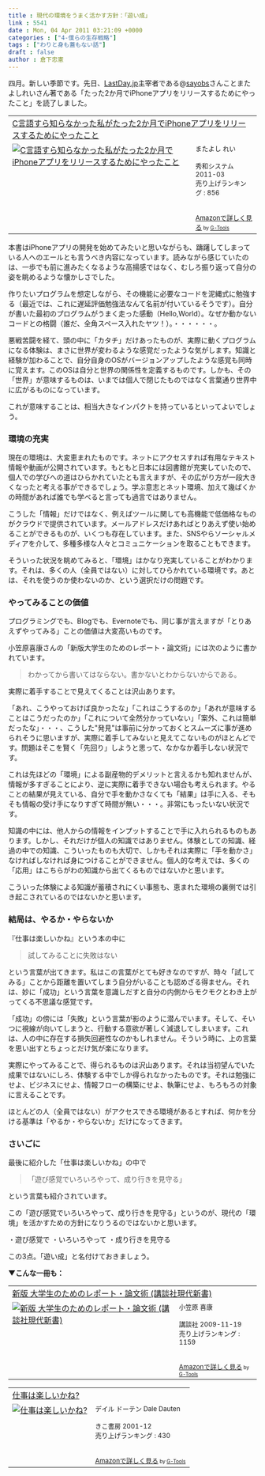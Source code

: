 ```yaml
---
title : 現代の環境をうまく活かす方針：「遊い成」
link : 5541
date : Mon, 04 Apr 2011 03:21:09 +0000
categories : ["4-僕らの生存戦略"]
tags : ["わりと身も蓋もない話"]
draft : false
author : 倉下忠憲
---
```


四月。新しい季節です。先日、<a href="http://www.lastday.jp/">LastDay.jp</a>主宰者である@<a href="http://twitter.com/Sayobs">sayobs</a>さんことまたよしれいさん著である「たった2か月でiPhoneアプリをリリースするためにやったこと」を読了しました。

<table  border="0" cellpadding="5"><tr><td colspan="2"><a href="http://www.amazon.co.jp/C%E8%A8%80%E8%AA%9E%E3%81%99%E3%82%89%E7%9F%A5%E3%82%89%E3%81%AA%E3%81%8B%E3%81%A3%E3%81%9F%E7%A7%81%E3%81%8C%E3%81%9F%E3%81%A3%E3%81%9F2%E3%81%8B%E6%9C%88%E3%81%A7iPhone%E3%82%A2%E3%83%97%E3%83%AA%E3%82%92%E3%83%AA%E3%83%AA%E3%83%BC%E3%82%B9%E3%81%99%E3%82%8B%E3%81%9F%E3%82%81%E3%81%AB%E3%82%84%E3%81%A3%E3%81%9F%E3%81%93%E3%81%A8-%E3%81%BE%E3%81%9F%E3%82%88%E3%81%97-%E3%82%8C%E3%81%84/dp/4798029327%3FSubscriptionId%3D15SMZCTB9V8NGR2TW082%26tag%3Drashita1000-22%26linkCode%3Dxm2%26camp%3D2025%26creative%3D165953%26creativeASIN%3D4798029327" target="_top">C言語すら知らなかった私がたった2か月でiPhoneアプリをリリースするためにやったこと</a><img src="http://www.assoc-amazon.jp/e/ir?t=rashita1000-22&l=ur2&o=9" width="1" height="1" style="border: none;" alt="" /></td></tr><tr><td valign="top"><a href="http://www.amazon.co.jp/C%E8%A8%80%E8%AA%9E%E3%81%99%E3%82%89%E7%9F%A5%E3%82%89%E3%81%AA%E3%81%8B%E3%81%A3%E3%81%9F%E7%A7%81%E3%81%8C%E3%81%9F%E3%81%A3%E3%81%9F2%E3%81%8B%E6%9C%88%E3%81%A7iPhone%E3%82%A2%E3%83%97%E3%83%AA%E3%82%92%E3%83%AA%E3%83%AA%E3%83%BC%E3%82%B9%E3%81%99%E3%82%8B%E3%81%9F%E3%82%81%E3%81%AB%E3%82%84%E3%81%A3%E3%81%9F%E3%81%93%E3%81%A8-%E3%81%BE%E3%81%9F%E3%82%88%E3%81%97-%E3%82%8C%E3%81%84/dp/4798029327%3FSubscriptionId%3D15SMZCTB9V8NGR2TW082%26tag%3Drashita1000-22%26linkCode%3Dxm2%26camp%3D2025%26creative%3D165953%26creativeASIN%3D4798029327" target="_top"><img src="http://ecx.images-amazon.com/images/I/41YwDdizaxL._SL160_.jpg" border="0" alt="C言語すら知らなかった私がたった2か月でiPhoneアプリをリリースするためにやったこと" /></a></td><td valign="top"><font size="-1">またよし れい <br /><br />秀和システム  2011-03<br />売り上げランキング : 856<br /><br /><br /><a href="http://www.amazon.co.jp/C%E8%A8%80%E8%AA%9E%E3%81%99%E3%82%89%E7%9F%A5%E3%82%89%E3%81%AA%E3%81%8B%E3%81%A3%E3%81%9F%E7%A7%81%E3%81%8C%E3%81%9F%E3%81%A3%E3%81%9F2%E3%81%8B%E6%9C%88%E3%81%A7iPhone%E3%82%A2%E3%83%97%E3%83%AA%E3%82%92%E3%83%AA%E3%83%AA%E3%83%BC%E3%82%B9%E3%81%99%E3%82%8B%E3%81%9F%E3%82%81%E3%81%AB%E3%82%84%E3%81%A3%E3%81%9F%E3%81%93%E3%81%A8-%E3%81%BE%E3%81%9F%E3%82%88%E3%81%97-%E3%82%8C%E3%81%84/dp/4798029327%3FSubscriptionId%3D15SMZCTB9V8NGR2TW082%26tag%3Drashita1000-22%26linkCode%3Dxm2%26camp%3D2025%26creative%3D165953%26creativeASIN%3D4798029327" target="_top">Amazonで詳しく見る</a></font><font size="-2"> by <a href="http://www.goodpic.com/mt/aws/index.html" >G-Tools</a></font></td></tr></table>

本書はiPhoneアプリの開発を始めてみたいと思いながらも、躊躇してしまっている人へのエールとも言うべき内容になっています。読みながら感じていたのは、一歩でも前に進みたくなるような高揚感ではなく、むしろ振り返って自分の姿を眺めるような懐かしさでした。

作りたいプログラムを想定しながら、その機能に必要なコードを泥縄式に勉強する（最近では、これに遅延評価勉強法なんて名前が付いているそうです）。自分が書いた最初のプログラムがうまく走った感動（Hello,World）。なぜか動かないコードとの格闘（誰だ、全角スペース入れたヤツ！）。・・・・・・。

悪戦苦闘を経て、頭の中に「カタチ」だけあったものが、実際に動くプログラムになる体験は、まさに世界が変わるような感覚だったような気がします。知識と経験が加わることで、自分自身のOSがバージョンアップしたような感覚も同時に覚えます。このOSは自分と世界の関係性を定義するものです。しかも、その「世界」が意味するものは、いまでは個人で閉じたものではなく言葉通り世界中に広がるものになっています。

これが意味することは、相当大きなインパクトを持っているといってよいでしょう。
<h3>環境の充実</h3>
現在の環境は、大変恵まれたものです。ネットにアクセスすれば有用なテキスト情報や動画が公開されています。もともと日本には図書館が充実していたので、個人での学びへの道はひらかれていたとも言えますが、その広がり方が一段大きくなったと考える事ができるでしょう。学ぶ意志とネット環境、加えて幾ばくかの時間があれば誰でも学べると言っても過言ではありません。

こうした「情報」だけではなく、例えばツールに関しても高機能で低価格なものがクラウドで提供されています。メールアドレスだけあればとりあえず使い始めることができるものが、いくつも存在しています。また、SNSやらソーシャルメディアを介して、多種多様な人々とコミュニケーションを取ることもできます。

そういった状況を眺めてみると、「環境」はかなり充実していることがわかります。それは、多くの人（全員ではない）に対してひらかれている環境です。あとは、それを使うのか使わないのか、という選択だけの問題です。

<h3>やってみることの価値</h3>
プログラミングでも、Blogでも、Evernoteでも、同じ事が言えますが「とりあえずやってみる」ことの価値は大変高いものです。

小笠原喜康さんの「新版大学生のためのレポート・論文術」には次のように書かれています。

<blockquote>
わかってから書いてはならない。書かないとわからないからである。
</blockquote>

実際に着手することで見えてくることは沢山あります。

「あれ、こうやっておけば良かったな」「これはこうするのか」「あれが意味することはこうだったのか」「これについて全然分かっていない」「案外、これは簡単だったな」・・・、こうした"発見"は事前に分かっておくとスムーズに事が進められそうに思いますが、実際に着手してみないと見えてこないものがほとんどです。問題はそこを賢く「先回り」しようと思って、なかなか着手しない状況です。

これは先ほどの「環境」による副産物的デメリットと言えるかも知れませんが、情報が多すぎることにより、逆に実際に着手できない場合も考えられます。やることの結果が見えている、自分で手を動かさなくても「結果」は手に入る、そもそも情報の受け手になりすぎて時間が無い・・・。非常にもったいない状況です。

知識の中には、他人からの情報をインプットすることで手に入れられるものもあります。しかし、それだけが個人の知識ではありません。体験としての知識、経過の中での知識、こういったものも大切で、しかもそれは実際に「手を動かさ」なければしなければ身につけることができません。個人的な考えでは、多くの「応用」はこちらがわの知識から出てくるものではないかと思います。

こういった体験による知識が蓄積されにくい事態も、恵まれた環境の裏側では引き起こされているのではないかと思います。

<h3>結局は、やるか・やらないか</h3>
『仕事は楽しいかね』という本の中に

<blockquote>
試してみることに失敗はない
</blockquote>

という言葉が出てきます。私はこの言葉がとても好きなのですが、時々「試してみる」ことから距離を置いてしまう自分がいることも認めざる得ません。それは、妙に「成功」という言葉を意識しだすと自分の内側からモクモクとわき上がってくる不思議な感覚です。

「成功」の傍には「失敗」という言葉が影のように潜んでいます。そして、そいつに視線が向いてしまうと、行動する意欲が著しく減退してしまいます。これは、人の中に存在する損失回避性なのかもしれません。そういう時に、上の言葉を思い出すとちょっとだけ気が楽になります。

実際にやってみることで、得られるものは沢山あります。それは当初望んでいた成果ではないにしろ、体験する中でしか得られなかったものです。それは勉強にせよ、ビジネスにせよ、情報フローの構築にせよ、執筆にせよ、もろもろの対象に言えることです。

ほとんどの人（全員ではない）がアクセスできる環境があるとすれば、何かを分ける基準は「やるか・やらないか」だけになってきます。
<h3>さいごに</h3>
最後に紹介した「仕事は楽しいかね」の中で

<blockquote>
「遊び感覚でいろいろやって、成り行きを見守る」
</blockquote>

という言葉も紹介されています。

この「遊び感覚でいろいろやって、成り行きを見守る」というのが、現代の「環境」を活かすための方針になりうるのではないかと思います。

・遊び感覚で
・いろいろやって
・成り行きを見守る

この3点。「遊い成」と名付けておきましょう。

<strong>▼こんな一冊も：</strong>

<table  border="0" cellpadding="5"><tr><td colspan="2"><a href="http://www.amazon.co.jp/%E6%96%B0%E7%89%88-%E5%A4%A7%E5%AD%A6%E7%94%9F%E3%81%AE%E3%81%9F%E3%82%81%E3%81%AE%E3%83%AC%E3%83%9D%E3%83%BC%E3%83%88%E3%83%BB%E8%AB%96%E6%96%87%E8%A1%93-%E8%AC%9B%E8%AB%87%E7%A4%BE%E7%8F%BE%E4%BB%A3%E6%96%B0%E6%9B%B8-%E5%B0%8F%E7%AC%A0%E5%8E%9F-%E5%96%9C%E5%BA%B7/dp/4062880210%3FSubscriptionId%3D15SMZCTB9V8NGR2TW082%26tag%3Drashita1000-22%26linkCode%3Dxm2%26camp%3D2025%26creative%3D165953%26creativeASIN%3D4062880210" target="_top">新版 大学生のためのレポート・論文術  (講談社現代新書)</a><img src="http://www.assoc-amazon.jp/e/ir?t=rashita1000-22&l=ur2&o=9" width="1" height="1" style="border: none;" alt="" /></td></tr><tr><td valign="top"><a href="http://www.amazon.co.jp/%E6%96%B0%E7%89%88-%E5%A4%A7%E5%AD%A6%E7%94%9F%E3%81%AE%E3%81%9F%E3%82%81%E3%81%AE%E3%83%AC%E3%83%9D%E3%83%BC%E3%83%88%E3%83%BB%E8%AB%96%E6%96%87%E8%A1%93-%E8%AC%9B%E8%AB%87%E7%A4%BE%E7%8F%BE%E4%BB%A3%E6%96%B0%E6%9B%B8-%E5%B0%8F%E7%AC%A0%E5%8E%9F-%E5%96%9C%E5%BA%B7/dp/4062880210%3FSubscriptionId%3D15SMZCTB9V8NGR2TW082%26tag%3Drashita1000-22%26linkCode%3Dxm2%26camp%3D2025%26creative%3D165953%26creativeASIN%3D4062880210" target="_top"><img src="http://ecx.images-amazon.com/images/I/31dhwzXzjqL._SL160_.jpg" border="0" alt="新版 大学生のためのレポート・論文術  (講談社現代新書)" /></a></td><td valign="top"><font size="-1">小笠原 喜康 <br /><br />講談社  2009-11-19<br />売り上げランキング : 1159<br /><br /><br /><a href="http://www.amazon.co.jp/%E6%96%B0%E7%89%88-%E5%A4%A7%E5%AD%A6%E7%94%9F%E3%81%AE%E3%81%9F%E3%82%81%E3%81%AE%E3%83%AC%E3%83%9D%E3%83%BC%E3%83%88%E3%83%BB%E8%AB%96%E6%96%87%E8%A1%93-%E8%AC%9B%E8%AB%87%E7%A4%BE%E7%8F%BE%E4%BB%A3%E6%96%B0%E6%9B%B8-%E5%B0%8F%E7%AC%A0%E5%8E%9F-%E5%96%9C%E5%BA%B7/dp/4062880210%3FSubscriptionId%3D15SMZCTB9V8NGR2TW082%26tag%3Drashita1000-22%26linkCode%3Dxm2%26camp%3D2025%26creative%3D165953%26creativeASIN%3D4062880210" target="_top">Amazonで詳しく見る</a></font><font size="-2"> by <a href="http://www.goodpic.com/mt/aws/index.html" >G-Tools</a></font></td></tr></table>

<table  border="0" cellpadding="5"><tr><td colspan="2"><a href="http://www.amazon.co.jp/%E4%BB%95%E4%BA%8B%E3%81%AF%E6%A5%BD%E3%81%97%E3%81%84%E3%81%8B%E3%81%AD-%E3%83%87%E3%82%A4%E3%83%AB-%E3%83%89%E3%83%BC%E3%83%86%E3%83%B3/dp/4877710787%3FSubscriptionId%3D15SMZCTB9V8NGR2TW082%26tag%3Drashita1000-22%26linkCode%3Dxm2%26camp%3D2025%26creative%3D165953%26creativeASIN%3D4877710787" target="_top">仕事は楽しいかね?</a><img src="http://www.assoc-amazon.jp/e/ir?t=rashita1000-22&l=ur2&o=9" width="1" height="1" style="border: none;" alt="" /></td></tr><tr><td valign="top"><a href="http://www.amazon.co.jp/%E4%BB%95%E4%BA%8B%E3%81%AF%E6%A5%BD%E3%81%97%E3%81%84%E3%81%8B%E3%81%AD-%E3%83%87%E3%82%A4%E3%83%AB-%E3%83%89%E3%83%BC%E3%83%86%E3%83%B3/dp/4877710787%3FSubscriptionId%3D15SMZCTB9V8NGR2TW082%26tag%3Drashita1000-22%26linkCode%3Dxm2%26camp%3D2025%26creative%3D165953%26creativeASIN%3D4877710787" target="_top"><img src="http://ecx.images-amazon.com/images/I/514AWCH6ZNL._SL160_.jpg" border="0" alt="仕事は楽しいかね?" /></a></td><td valign="top"><font size="-1">デイル ドーテン Dale Dauten <br /><br />きこ書房  2001-12<br />売り上げランキング : 430<br /><br /><br /><a href="http://www.amazon.co.jp/%E4%BB%95%E4%BA%8B%E3%81%AF%E6%A5%BD%E3%81%97%E3%81%84%E3%81%8B%E3%81%AD-%E3%83%87%E3%82%A4%E3%83%AB-%E3%83%89%E3%83%BC%E3%83%86%E3%83%B3/dp/4877710787%3FSubscriptionId%3D15SMZCTB9V8NGR2TW082%26tag%3Drashita1000-22%26linkCode%3Dxm2%26camp%3D2025%26creative%3D165953%26creativeASIN%3D4877710787" target="_top">Amazonで詳しく見る</a></font><font size="-2"> by <a href="http://www.goodpic.com/mt/aws/index.html" >G-Tools</a></font></td></tr></table>
